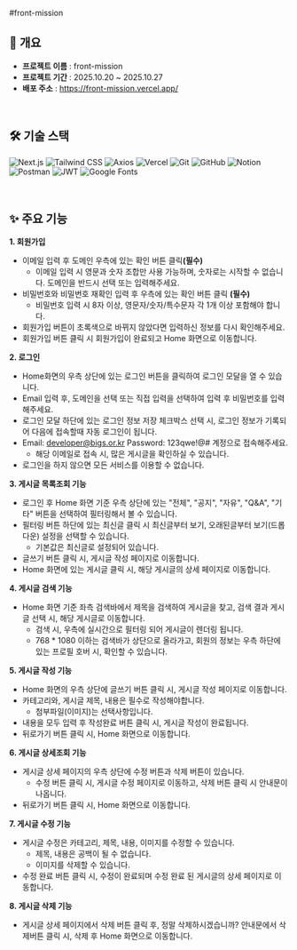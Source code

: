#front-mission

## 🚩 개요
- **프로젝트 이름** : front-mission
- **프로젝트 기간** : 2025.10.20 ~ 2025.10.27
- **배포 주소** : https://front-mission.vercel.app/

<br>

## 🛠️ 기술 스택
![Next.js](https://img.shields.io/badge/Next.js-000000?style=for-the-badge&logo=nextdotjs&logoColor=white)
![Tailwind CSS](https://img.shields.io/badge/Tailwind_CSS-06B6D4?style=for-the-badge&logo=tailwindcss&logoColor=white)
![Axios](https://img.shields.io/badge/Axios-5A29E4?style=for-the-badge&logo=axios&logoColor=white)
![Vercel](https://img.shields.io/badge/Vercel-000000?style=for-the-badge&logo=vercel&logoColor=white)
![Git](https://img.shields.io/badge/Git-F05032?style=for-the-badge&logo=git&logoColor=white)
![GitHub](https://img.shields.io/badge/GitHub-181717?style=for-the-badge&logo=github&logoColor=white)
![Notion](https://img.shields.io/badge/Notion-000000?style=for-the-badge&logo=notion&logoColor=white)
![Postman](https://img.shields.io/badge/Postman-FF6C37?style=for-the-badge&logo=postman&logoColor=white)
![JWT](https://img.shields.io/badge/JWT-000000?style=for-the-badge&logo=JSON%20Web%20Tokens&logoColor=white)
![Google Fonts](https://img.shields.io/badge/Google_Fonts-4285F4?style=for-the-badge&logo=googlefonts&logoColor=white)

<br>

## ✨ 주요 기능

**1. 회원가입**
- 이메일 입력 후 도메인 우측에 있는 확인 버튼 클릭<strong>(필수)</strong>
  - 이메일 입력 시 영문과 숫자 조합만 사용 가능하며, 숫자로는 시작할 수 없습니다. 도메인을 반드시 선택 또는 입력해주세요.
- 비밀번호와 비밀번호 재확인 입력 후 우측에 있는 확인 버튼 클릭 <strong>(필수)</strong>
  - 비밀번호 입력 시 8자 이상, 영문자/숫자/특수문자 각 1개 이상 포함해야 합니다.
- 회원가입 버튼이 초록색으로 바뀌지 않았다면 입력하신 정보를 다시 확인해주세요.
- 회원가입 버튼 클릭 시 회원가입이 완료되고 Home 화면으로 이동합니다.

**2. 로그인**
- Home화면의 우측 상단에 있는 로그인 버튼을 클릭하여 로그인 모달을 열 수 있습니다.
- Email 입력 후, 도메인을 선택 또는 직접 입력을 선택하여 입력 후 비밀번호를 입력해주세요.
- 로그인 모달 하단에 있는 로그인 정보 저장 체크박스 선택 시, 로그인 정보가 기록되어 다음에 접속할때 자동 로그인이 됩니다.
- Email: developer@bigs.or.kr Password: 123qwe!@# 계정으로 접속해주세요.
  - 해당 이메일로 접속 시, 많은 게시글을 확인하실 수 있습니다.
- 로그인을 하지 않으면 모든 서비스를 이용할 수 없습니다.
 
**3. 게시글 목록조회 기능**
- 로그인 후 Home 화면 기준 우측 상단에 있는 "전체", "공지", "자유", "Q&A", "기타" 버튼을 선택하여 필터링해서 볼 수 있습니다.
- 필터링 버튼 하단에 있는 최신글 클릭 시 최신글부터 보기, 오래된글부터 보기(드롭다운) 설정을 선택할 수 있습니다.
  - 기본값은 최신글로 설정되어 있습니다.
- 글쓰기 버튼 클릭 시, 게시글 작성 페이지로 이동합니다.
- Home 화면에 있는 게시글 클릭 시, 해당 게시글의 상세 페이지로 이동합니다.

**4. 게시글 검색 기능**
- Home 화면 기준 좌측 검색바에서 제목을 검색하여 게시글을 찾고, 검색 결과 게시글 선택 시, 해당 게시글로 이동합니다.
  - 검색 시, 우측에 실시간으로 필터링 되어 게시글이 렌더링 됩니다.
  - 768 * 1080 이하는 검색바가 상단으로 올라가고, 회원의 정보는 우측 하단에 있는 프로필 호버 시, 확인할 수 있습니다.

**5. 게시글 작성 기능**
- Home 화면의 우측 상단에 글쓰기 버튼 클릭 시, 게시글 작성 페이지로 이동합니다.
- 카테고리와, 게시글 제목, 내용은 필수로 작성해야합니다.
  - 첨부파일(이미지)는 선택사항입니다.
- 내용을 모두 입력 후 작성완료 버튼 클릭 시, 게시글 작성이 완료됩니다.
- 뒤로가기 버튼 클릭 시, Home 화면으로 이동합니다.

**6. 게시글 상세조회 기능**
- 게시글 상세 페이지의 우측 상단에 수정 버튼과 삭제 버튼이 있습니다.
  - 수정 버튼 클릭 시, 게시글 수정 페이지로 이동하고, 삭제 버튼 클릭 시 안내문이 나옵니다.
- 뒤로가기 버튼 클릭 시, Home 화면으로 이동합니다.

**7. 게시글 수정 기능**
- 게시글 수정은 카테고리, 제목, 내용, 이미지를 수정할 수 있습니다.
  - 제목, 내용은 공백이 될 수 없습니다.
  - 이미지를 삭제할 수 있습니다.
- 수정 완료 버튼 클릭 시, 수정이 완료되며 수정 완료 된 게시글의 상세 페이지로 이동합니다.

**8. 게시글 삭제 기능**
- 게시글 상세 페이지에서 삭제 버튼 클릭 후, 정말 삭제하시겠습니까? 안내문에서 삭제버튼 클릭 시, 삭제 후 Home 화면으로 이동합니다.

